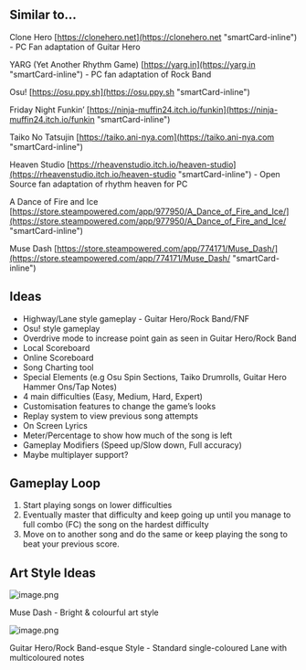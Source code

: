 ## **Similar to…**

Clone Hero [https://clonehero.net](https://clonehero.net "smartCard-inline")  - PC Fan adaptation of Guitar Hero

YARG (Yet Another Rhythm Game) [https://yarg.in](https://yarg.in "smartCard-inline")   - PC fan adaptation of Rock Band

Osu! [https://osu.ppy.sh](https://osu.ppy.sh "smartCard-inline")

Friday Night Funkin’ [https://ninja-muffin24.itch.io/funkin](https://ninja-muffin24.itch.io/funkin "smartCard-inline")

Taiko No Tatsujin [https://taiko.ani-nya.com](https://taiko.ani-nya.com "smartCard-inline")

Heaven Studio [https://rheavenstudio.itch.io/heaven-studio](https://rheavenstudio.itch.io/heaven-studio "smartCard-inline") - Open Source fan adaptation of rhythm heaven for PC

A Dance of Fire and Ice [https://store.steampowered.com/app/977950/A_Dance_of_Fire_and_Ice/](https://store.steampowered.com/app/977950/A_Dance_of_Fire_and_Ice/ "smartCard-inline")

Muse Dash [https://store.steampowered.com/app/774171/Muse_Dash/](https://store.steampowered.com/app/774171/Muse_Dash/ "smartCard-inline")

## **Ideas**

- Highway/Lane style gameplay - Guitar Hero/Rock Band/FNF
- Osu! style gameplay
- Overdrive mode to increase point gain as seen in Guitar Hero/Rock Band
- Local Scoreboard
- Online Scoreboard
- Song Charting tool
- Special Elements (e.g Osu Spin Sections, Taiko Drumrolls, Guitar Hero Hammer Ons/Tap Notes)
- 4 main difficulties (Easy, Medium, Hard, Expert)
- Customisation features to change the game’s looks
- Replay system to view previous song attempts
- On Screen Lyrics
- Meter/Percentage to show how much of the song is left
- Gameplay Modifiers (Speed up/Slow down, Full accuracy)
- Maybe multiplayer support?

## **Gameplay Loop**

1. Start playing songs on lower difficulties
2. Eventually master that difficulty and keep going up until you manage to full combo (FC) the song on the hardest difficulty
3. Move on to another song and do the same or keep playing the song to beat your previous score.

## **Art Style Ideas**

![image.png](https://trello.com/1/cards/663d6be43af5a408d0fad18b/attachments/66455440e65a8e155844f080/download/image.png)

Muse Dash - Bright & colourful art style

![image.png](https://trello.com/1/cards/663d6be43af5a408d0fad18b/attachments/664554ca282d4b7c12c79dd3/download/image.png)

Guitar Hero/Rock Band-esque Style - Standard single-coloured Lane with multicoloured notes